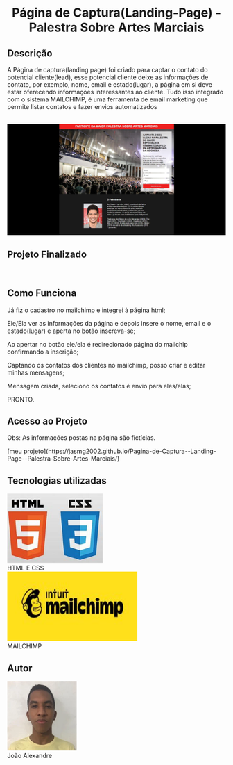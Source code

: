 <h1 align="center">  Página de Captura(Landing-Page) - Palestra Sobre Artes Marciais </h1>

<h2>Descrição</h2>
<p>A Página de captura(landing page) foi criado para captar o contato do potencial cliente(lead), esse potencial cliente deixe as informações de contato, por exemplo, nome, email e estado(lugar), a página em si deve estar oferecendo informações interessantes ao cliente. Tudo isso integrado com o sistema MAILCHIMP, é uma ferramenta de email marketing  que permite listar contatos e fazer envios automatizados</p><br>

<img src="https://github.com/Jasmg2002/Pagina-de-Captura--Landing-Page--Palestra-Sobre-Artes-Marciais/blob/main/image/photoPage.JPG">

<h2 color=green >Projeto Finalizado</h2><br>

<h2>Como Funciona</h2>
    <p>Já fiz o cadastro no mailchimp e integrei à página html;</p>
    <p>Ele/Ela ver as informações da página e depois insere o nome, email e o estado(lugar) e aperta no botão inscreva-se;</p>
    <p>Ao apertar no botão ele/ela é redirecionado página do mailchip confirmando a inscrição;</p>
    <p>Captando os contatos dos clientes no mailchimp, posso criar e editar minhas mensagens;</p>
    <p>Mensagem criada, seleciono os contatos é envio para eles/elas;</p>
    <p>PRONTO.</p>

<h2>Acesso ao Projeto</h2>
<p>Obs: As informações postas na página são fictícias.</p>
  [meu projeto](https://jasmg2002.github.io/Pagina-de-Captura--Landing-Page--Palestra-Sobre-Artes-Marciais/)
  
<h2>Tecnologias utilizadas</h2>
<div>
  <img width=220px height=160px src="./image/html_css.jpg"><br>
  <span>HTML E CSS</span>
</div> 
<div>
  <img width=300px height=160px src="./image/mailchimp.jpg"><br>
  <span>MAILCHIMP</span>
</div>

<h2>Autor</h2>
<div>
  <img width=160px height=160px src="./image/minha_foto.jpg">
  <br>
  <span>João Alexandre</span>
</di>
  
